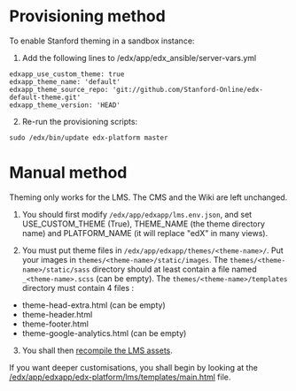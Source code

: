 # Provisioning method

To enable Stanford theming in a sandbox instance:

1) Add the following lines to /edx/app/edx_ansible/server-vars.yml

```
edxapp_use_custom_theme: true
edxapp_theme_name: 'default'
edxapp_theme_source_repo: 'git://github.com/Stanford-Online/edx-default-theme.git'
edxapp_theme_version: 'HEAD'
```

2) Re-run the provisioning scripts:

```
sudo /edx/bin/update edx-platform master
```

# Manual method

Theming only works for the LMS. The CMS and the Wiki are left unchanged.

1) You should first modify `/edx/app/edxapp/lms.env.json`, and set USE_CUSTOM_THEME (True), THEME_NAME (the theme directory name) and PLATFORM_NAME (it will replace "edX" in many views).

2) You must put theme files in `/edx/app/edxapp/themes/<theme-name>/`.
Put your images in `themes/<theme-name>/static/images`.
The `themes/<theme-name>/static/sass` directory should at least contain a file named `_<theme-name>.scss` (can be empty).
The `themes/<theme-name>/templates` directory must contain 4 files :
- theme-head-extra.html (can be empty)
- theme-header.html
- theme-footer.html
- theme-google-analytics.html (can be empty)

3) You shall then [recompile the LMS assets](https://github.com/edx/configuration/wiki/edX-Managing-the-Production-Stack#compile-assets-manually).

If you want deeper customisations, you shall begin by looking at the [/edx/app/edxapp/edx-platform/lms/templates/main.html](https://github.com/edx/edx-platform/blob/master/lms/templates/main.html) file.
